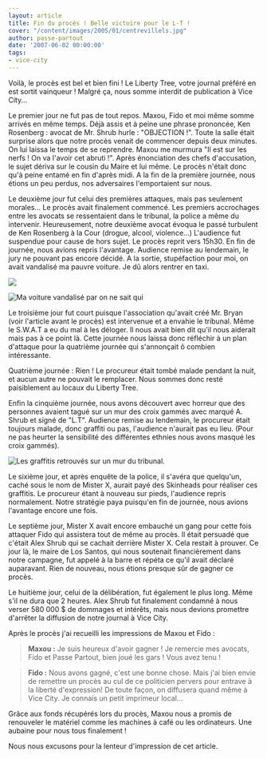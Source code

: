 ```yaml
---
layout: article
title: Fin du procès ! Belle victoire pour le L-T !
cover: "/content/images/2005/01/centrevillels.jpg"
author: passe-partout
date: '2007-06-02 00:00:00'
tags:
- vice-city
---
```


Voilà, le procès est bel et bien fini ! Le Liberty Tree, votre journal préféré en est sortit vainqueur ! Malgré ça, nous somme interdit de publication à Vice City...

Le premier jour ne fut pas de tout repos. Maxou, Fido et moi même somme arrivés en même temps. Déjà assis et à peine une phrase prononcée, Ken Rosenberg : avocat de Mr. Shrub hurle : "OBJECTION !". Toute la salle était surprise alors que notre procès venait de commencer depuis deux minutes. On lui laissa le temps de se reprendre. Maxou me murmura "Il est sur les nerfs ! On va l'avoir cet abruti !". Après énonciation des chefs d'accusation, le sujet dériva sur le cousin du Maire et lui même. Le procès n'était donc qu'à peine entamé en fin d'après midi. A la fin de la première journée, nous étions un peu perdus, nos adversaires l'emportaient sur nous.

Le deuxième jour fut celui des premières attaques, mais pas seulement morales... Le procès avait finalement commencé. Les premiers accrochages entre les avocats se ressentaient dans le tribunal, la police a même du intervenir. Heureusement, notre deuxième avocat évoqua le passé turbulent de Ken Rosenberg à la Cour (drogue, alcool, violence...) L'audience fut suspendue pour cause de hors sujet. Le procès reprit vers 15h30. En fin de journée, nous avions repris l'avantage. Audience remise au lendemain, le jury ne pouvant pas encore décidé. A la sortie, stupéfaction pour moi, on avait vandalisé ma pauvre voiture. Je dû alors rentrer en taxi.

![](  /content/images/2005/01/caissecassez.jpg)

![Ma voiture vandalisé par on ne sait qui](  /content/images/2005/01/caissecassez2.jpg)

Le troisième jour fut court puisque l'association qu'avait créé Mr. Bryan (voir l'article avant le procès) est intervenue et a envahie le tribunal. Même le S.W.A.T a eu du mal à les déloger. Il nous avait bien dit qu'il nous aiderait mais pas à ce point là. Cette journée nous laissa donc réfléchir à un plan d'attaque pour la quatrième journée qui s'annonçait ô combien intéressante.

Quatrième journée : Rien ! Le procureur était tombé malade pendant la nuit, et aucun autre ne pouvait le remplacer. Nous sommes donc resté paisiblement au locaux du Liberty Tree.

Enfin la cinquième journée, nous avons découvert avec horreur que des personnes avaient tagué sur un mur des croix gammés avec marqué A. Shrub et signé de "L.T". Audience remise au lendemain, le procureur était toujours malade, donc graffiti ou pas, l'audience n'aurait pas eu lieu. (Pour ne pas heurter la sensibilité des différentes ethnies nous avons masqué les croix gammés).

![Les graffitis retrouvés sur un mur du tribunal.](  /content/images/2005/01/graffgrave.jpg)

Le sixième jour, et après enquête de la police, il s'avéra que quelqu'un, caché sous le nom de Mister X, aurait payé des Skinheads pour réaliser ces graffitis. Le procureur étant à nouveau sur pieds, l'audience repris normalement. Notre stratégie paya puisqu'en fin de journée, nous avions l'avantage encore une fois.

Le septième jour, Mister X avait encore embauché un gang pour cette fois attaquer Fido qui assistera tout de même au procès. Il était persuadé que c'était Alex Shrub qui se cachait derrière Mister X. Cela restait à prouver. Ce jour là, le maire de Los Santos, qui nous soutenait financièrement dans notre campagne, fut appelé à la barre et répéta ce qu'il avait déclaré auparavant. Rien de nouveau, nous étions presque sûr de gagner ce procès.

Le huitième jour, celui de la délibération, fut également le plus long. Même s'il ne dura que 2 heures. Alex Shrub fut finalement condamné à nous verser 580 000 $ de dommages et intérêts, mais nous devions promettre d'arrêter la diffusion de notre journal à Vice City.

Après le procès j'ai recueilli les impressions de Maxou et Fido :

> **Maxou :** Je suis heureux d'avoir gagner ! Je remercie mes avocats, Fido et Passe Partout, bien joué les gars ! Vous avez tenu !

> **Fido :** Nous avons gagné, c'est une bonne chose. Mais j'ai bien envie de remettre un procès au cul de ce politicien pervers pour entrave à la liberté d'expression! De toute façon, on diffusera quand même à Vice City. Je connais un petit imprimeur local...

Grâce aux fonds récupérés lors du procès, Maxou nous a promis de renouveler le matériel comme les machines à café ou les ordinateurs. Une aubaine pour nous tous finalement !

Nous nous excusons pour la lenteur d'impression de cet article.

<!--kg-card-end: markdown-->
